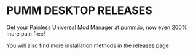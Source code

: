 # PUMM DESKTOP RELEASES
Get your Painless Universal Mod Manager at [pumm.io](https://pumm.io/download), now even 200% more pain free!

You will also find more installation methods in the [releases page](https://github.com/pumm-org/pumm-desktop-releases/releases/latest)
